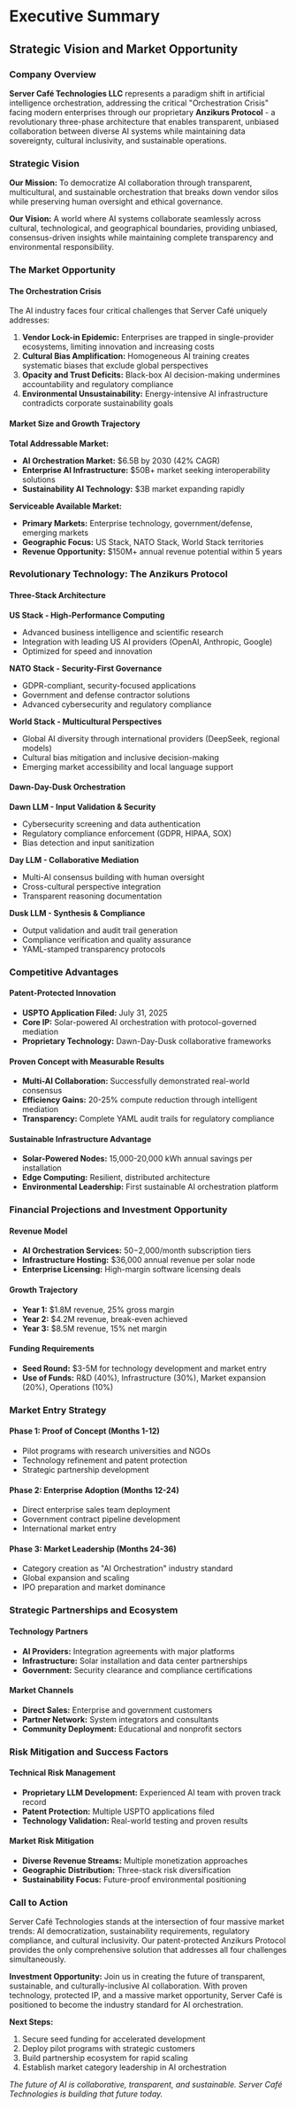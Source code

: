 # Executive Summary
## Strategic Vision and Market Opportunity

### Company Overview

**Server Café Technologies LLC** represents a paradigm shift in artificial intelligence orchestration, addressing the critical "Orchestration Crisis" facing modern enterprises through our proprietary **Anzikurs Protocol** - a revolutionary three-phase architecture that enables transparent, unbiased collaboration between diverse AI systems while maintaining data sovereignty, cultural inclusivity, and sustainable operations.

### Strategic Vision

**Our Mission:** To democratize AI collaboration through transparent, multicultural, and sustainable orchestration that breaks down vendor silos while preserving human oversight and ethical governance.

**Our Vision:** A world where AI systems collaborate seamlessly across cultural, technological, and geographical boundaries, providing unbiased, consensus-driven insights while maintaining complete transparency and environmental responsibility.

### The Market Opportunity

#### The Orchestration Crisis

The AI industry faces four critical challenges that Server Café uniquely addresses:

1. **Vendor Lock-in Epidemic:** Enterprises are trapped in single-provider ecosystems, limiting innovation and increasing costs
2. **Cultural Bias Amplification:** Homogeneous AI training creates systematic biases that exclude global perspectives
3. **Opacity and Trust Deficits:** Black-box AI decision-making undermines accountability and regulatory compliance
4. **Environmental Unsustainability:** Energy-intensive AI infrastructure contradicts corporate sustainability goals

#### Market Size and Growth Trajectory

**Total Addressable Market:**
- **AI Orchestration Market:** $6.5B by 2030 (42% CAGR)
- **Enterprise AI Infrastructure:** $50B+ market seeking interoperability solutions
- **Sustainability AI Technology:** $3B market expanding rapidly

**Serviceable Available Market:**
- **Primary Markets:** Enterprise technology, government/defense, emerging markets
- **Geographic Focus:** US Stack, NATO Stack, World Stack territories
- **Revenue Opportunity:** $150M+ annual revenue potential within 5 years

### Revolutionary Technology: The Anzikurs Protocol

#### Three-Stack Architecture

**US Stack - High-Performance Computing**
- Advanced business intelligence and scientific research
- Integration with leading US AI providers (OpenAI, Anthropic, Google)
- Optimized for speed and innovation

**NATO Stack - Security-First Governance**
- GDPR-compliant, security-focused applications
- Government and defense contractor solutions
- Advanced cybersecurity and regulatory compliance

**World Stack - Multicultural Perspectives**
- Global AI diversity through international providers (DeepSeek, regional models)
- Cultural bias mitigation and inclusive decision-making
- Emerging market accessibility and local language support

#### Dawn-Day-Dusk Orchestration

**Dawn LLM - Input Validation & Security**
- Cybersecurity screening and data authentication
- Regulatory compliance enforcement (GDPR, HIPAA, SOX)
- Bias detection and input sanitization

**Day LLM - Collaborative Mediation**
- Multi-AI consensus building with human oversight
- Cross-cultural perspective integration
- Transparent reasoning documentation

**Dusk LLM - Synthesis & Compliance**
- Output validation and audit trail generation
- Compliance verification and quality assurance
- YAML-stamped transparency protocols

### Competitive Advantages

#### Patent-Protected Innovation
- **USPTO Application Filed:** July 31, 2025
- **Core IP:** Solar-powered AI orchestration with protocol-governed mediation
- **Proprietary Technology:** Dawn-Day-Dusk collaborative frameworks

#### Proven Concept with Measurable Results
- **Multi-AI Collaboration:** Successfully demonstrated real-world consensus
- **Efficiency Gains:** 20-25% compute reduction through intelligent mediation
- **Transparency:** Complete YAML audit trails for regulatory compliance

#### Sustainable Infrastructure Advantage
- **Solar-Powered Nodes:** 15,000-20,000 kWh annual savings per installation
- **Edge Computing:** Resilient, distributed architecture
- **Environmental Leadership:** First sustainable AI orchestration platform

### Financial Projections and Investment Opportunity

#### Revenue Model
- **AI Orchestration Services:** $50-$2,000/month subscription tiers
- **Infrastructure Hosting:** $36,000 annual revenue per solar node
- **Enterprise Licensing:** High-margin software licensing deals

#### Growth Trajectory
- **Year 1:** $1.8M revenue, 25% gross margin
- **Year 2:** $4.2M revenue, break-even achieved
- **Year 3:** $8.5M revenue, 15% net margin

#### Funding Requirements
- **Seed Round:** $3-5M for technology development and market entry
- **Use of Funds:** R&D (40%), Infrastructure (30%), Market expansion (20%), Operations (10%)

### Market Entry Strategy

#### Phase 1: Proof of Concept (Months 1-12)
- Pilot programs with research universities and NGOs
- Technology refinement and patent protection
- Strategic partnership development

#### Phase 2: Enterprise Adoption (Months 12-24)
- Direct enterprise sales team deployment
- Government contract pipeline development
- International market entry

#### Phase 3: Market Leadership (Months 24-36)
- Category creation as "AI Orchestration" industry standard
- Global expansion and scaling
- IPO preparation and market dominance

### Strategic Partnerships and Ecosystem

#### Technology Partners
- **AI Providers:** Integration agreements with major platforms
- **Infrastructure:** Solar installation and data center partnerships
- **Government:** Security clearance and compliance certifications

#### Market Channels
- **Direct Sales:** Enterprise and government customers
- **Partner Network:** System integrators and consultants
- **Community Deployment:** Educational and nonprofit sectors

### Risk Mitigation and Success Factors

#### Technical Risk Management
- **Proprietary LLM Development:** Experienced AI team with proven track record
- **Patent Protection:** Multiple USPTO applications filed
- **Technology Validation:** Real-world testing and proven results

#### Market Risk Mitigation
- **Diverse Revenue Streams:** Multiple monetization approaches
- **Geographic Distribution:** Three-stack risk diversification
- **Sustainability Focus:** Future-proof environmental positioning

### Call to Action

Server Café Technologies stands at the intersection of four massive market trends: AI democratization, sustainability requirements, regulatory compliance, and cultural inclusivity. Our patent-protected Anzikurs Protocol provides the only comprehensive solution that addresses all four challenges simultaneously.

**Investment Opportunity:** Join us in creating the future of transparent, sustainable, and culturally-inclusive AI collaboration. With proven technology, protected IP, and a massive market opportunity, Server Café is positioned to become the industry standard for AI orchestration.

**Next Steps:** 
1. Secure seed funding for accelerated development
2. Deploy pilot programs with strategic customers
3. Build partnership ecosystem for rapid scaling
4. Establish market category leadership in AI orchestration

*The future of AI is collaborative, transparent, and sustainable. Server Café Technologies is building that future today.*
